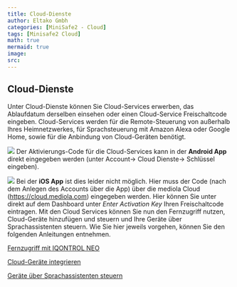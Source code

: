 ```yaml
---
title: Cloud-Dienste
author: Eltako Gmbh
categories: [MiniSafe2 - Cloud]
tags: [Minisafe2 Cloud]
math: true
mermaid: true
image:
src:
---
```


## Cloud-Dienste

Unter Cloud-Dienste können Sie Cloud-Services erwerben, das Ablaufdatum
derselben einsehen oder einen Cloud-Service Freischaltcode eingeben.
Cloud-Services werden für die Remote-Steuerung von außerhalb Ihres
Heimnetzwerkes, für Sprachsteuerung mit Amazon Alexa oder Google Home,
sowie für die Anbindung von Cloud-Geräten benötigt.  
  
![](/de/iqontrol_neo/cloud-mediola1.png) Der Aktivierungs-Code für die
Cloud-Services kann in der **Android App** direkt eingegeben werden
(unter Account-\> Cloud Dienste-\> Schlüssel eingeben).  
  
![](/de/iqontrol_neo/cloud-mediola.png) Bei der **iOS App** ist dies
leider nicht möglich. Hier muss der Code (nach dem Anlegen des Accounts
über die App) über die mediola Cloud (<https://cloud.mediola.com>)
eingegeben werden. Hier können Sie unter direkt auf dem Dashboard unter
*Enter Activation Key* Ihren Freischaltcode eintragen. Mit den Cloud
Services können Sie nun den Fernzugriff nutzen, Cloud-Geräte hinzufügen
und steuern und Ihre Geräte über Sprachassistenten steuern. Wie Sie hier
jeweils vorgehen, können Sie den folgenden Anleitungen entnehmen.

[Fernzugriff mit IQONTROL NEO](/de/iqontrol_neo/remote)

[Cloud-Geräte integrieren](/de/iqontrol_neo/cloud_geraete)

[Geräte über Sprachassistenten steuern](/de/iqontrol_neo/cloud_export)
